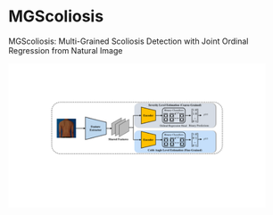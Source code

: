 # MGScoliosis
MGScoliosis: Multi-Grained Scoliosis Detection with Joint Ordinal Regression from Natural Image

<img src="figures/model(b).pdf" style="zoom:45%;" />


